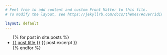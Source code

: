 ```yaml
---
# Feel free to add content and custom Front Matter to this file.
# To modify the layout, see https://jekyllrb.com/docs/themes/#overriding-theme-defaults

layout: default
---
```


<ul>
  {% for post in site.posts %}
    <li>
      <a href="{{ post.url | prepend:site.baseurl }}">{{ post.title }}</a>
      {{ post.excerpt }}
    </li>
  {% endfor %}
</ul>